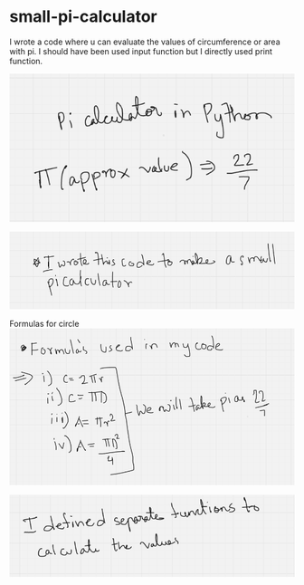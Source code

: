 # small-pi-calculator
I wrote a code where u can evaluate the values of circumference or area with pi. I should have been used input function but I directly used print function.

![Explanation](./1.png)


![Explanation](./2.png)

Formulas for circle
![Explanation](./3.png)



![Explanation](./4.png)
